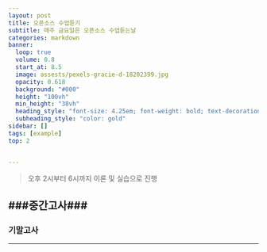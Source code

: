 ```yaml
---
layout: post
title: 오픈소스 수업듣기
subtitle: 매주 금요일은 오픈소스 수업듣는날
categories: markdown
banner:
  loop: true
  volume: 0.8
  start_at: 8.5
  image: assests/pexels-gracie-d-18202399.jpg
  opacity: 0.618
  background: "#000"
  height: "100vh"
  min_height: "38vh"
  heading_style: "font-size: 4.25em; font-weight: bold; text-decoration: underline"
  subheading_style: "color: gold"
sidebar: []
tags: [example]
top: 2


---
```





> 오후 2시부터 6시까지
> 이론 및 실습으로 진행
>




###중간고사###
------------



### 기말고사 ###
--------------

